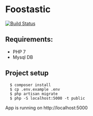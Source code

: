 # Foostastic
[![Build Status](https://travis-ci.org/foostastic/foostastic.svg?branch=master)](https://travis-ci.org/foostastic/foostastic)

## Requirements: 

* PHP 7
* Mysql DB

## Project setup

      $ composer install
      $ cp .env.example .env
      $ php artisan migrate
      $ php -S localhost:5000 -t public
      
App is running on http://localhost:5000
  

